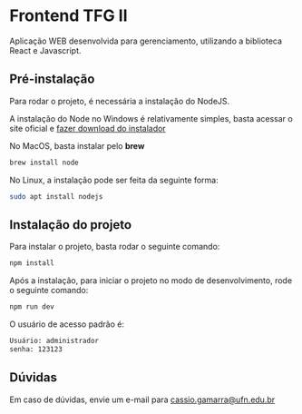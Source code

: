# Frontend TFG II

Aplicação WEB desenvolvida para gerenciamento, utilizando a biblioteca React e Javascript.

## Pré-instalação

Para rodar o projeto, é necessária a instalação do NodeJS.

A instalação do Node no Windows é relativamente simples, basta acessar o site oficial e [fazer download do instalador](https://nodejs.org/en/download/)

No MacOS, basta instalar pelo **brew**
```bash
brew install node
```
No Linux, a instalação pode ser feita da seguinte forma:
```bash
sudo apt install nodejs
```

## Instalação do projeto

Para instalar o projeto, basta rodar o seguinte comando:
```bash
npm install
```

Após a instalação, para iniciar o projeto no modo de desenvolvimento, rode o seguinte comando:
```bash
npm run dev
```

O usuário de acesso padrão é: 
```bash
Usuário: administrador
senha: 123123
```

## Dúvidas
Em caso de dúvidas, envie um e-mail para [cassio.gamarra@ufn.edu.br](mailto:cassio.gamarra@ufn.edu.br) 
